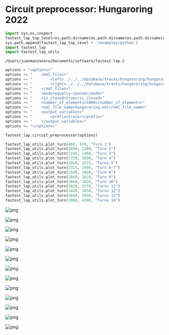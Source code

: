# Circuit preprocessor: Hungaroring 2022


```python
import sys,os,inspect
fastest_lap_top_level=os.path.dirname(os.path.dirname(os.path.dirname(os.path.dirname(os.path.abspath(inspect.getfile(inspect.currentframe()))))))
sys.path.append(fastest_lap_top_level + '/examples/python')
import fastest_lap
import fastest_lap_utils
```

    /Users/juanmanzanero/Documents/software/fastest-lap-2



```python
options = "<options>"
options += "    <kml_files>"
options += "        <left>../../../database/tracks/hungaroring/hungaroring_left.kml</left>"
options += "        <right>../../../database/tracks/hungaroring/hungaroring_right.kml</right>"
options += "    </kml_files>"
options += "    <mode>equally-spaced</mode>"
options += "    <is_closed>true</is_closed>"
options += "    <number_of_elements>1000</number_of_elements>"
options += "    <xml_file_name>hungaroring.xml</xml_file_name>"
options += "    <output_variables>"
options += "        <prefix>track/</prefix>"
options += "    </output_variables>"
options += "</options>"

fastest_lap.circuit_preprocessor(options)
```


```python
fastest_lap_utils.plot_turn(400, 970, "Turn 1")
fastest_lap_utils.plot_turn(1000, 1300, "Turn 2")
fastest_lap_utils.plot_turn(1245, 1460, "Turn 3")
fastest_lap_utils.plot_turn(1750, 1890, "Turn 4")
fastest_lap_utils.plot_turn(1910, 2225, "Turns 5")
fastest_lap_utils.plot_turn(2315, 2500, "Turn 6-7")
fastest_lap_utils.plot_turn(2540, 2660, "Turn 8")
fastest_lap_utils.plot_turn(2660, 2820, "Turn 9")
fastest_lap_utils.plot_turn(2860, 3020, "Turn 10")
fastest_lap_utils.plot_turn(3020, 3270, "Turns 11")
fastest_lap_utils.plot_turn(3440, 3650, "Turns 12")
fastest_lap_utils.plot_turn(3680, 3940, "Turns 13")
fastest_lap_utils.plot_turn(3900, 4300, "Turns 14")
```


    
![png](hungaroring_files/hungaroring_3_0.png)
    



    
![png](hungaroring_files/hungaroring_3_1.png)
    



    
![png](hungaroring_files/hungaroring_3_2.png)
    



    
![png](hungaroring_files/hungaroring_3_3.png)
    



    
![png](hungaroring_files/hungaroring_3_4.png)
    



    
![png](hungaroring_files/hungaroring_3_5.png)
    



    
![png](hungaroring_files/hungaroring_3_6.png)
    



    
![png](hungaroring_files/hungaroring_3_7.png)
    



    
![png](hungaroring_files/hungaroring_3_8.png)
    



    
![png](hungaroring_files/hungaroring_3_9.png)
    



    
![png](hungaroring_files/hungaroring_3_10.png)
    



    
![png](hungaroring_files/hungaroring_3_11.png)
    



    
![png](hungaroring_files/hungaroring_3_12.png)
    

